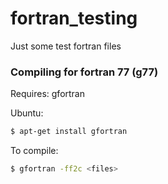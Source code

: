 # fortran_testing
Just some test fortran files

### Compiling for fortran 77 (g77)
Requires: gfortran

Ubuntu:
```sh
$ apt-get install gfortran
```

To compile:
```sh
$ gfortran -ff2c <files>
```

